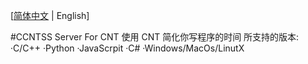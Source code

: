 [<a  href="./Readme.md">简体中文</a> | English]

#CCNTSS Server For CNT
使用 CNT 简化你写程序的时间
所支持的版本:
	·C/C++
	·Python
	·JavaScrpit
	·C#
	·Windows/MacOs/LinutX
